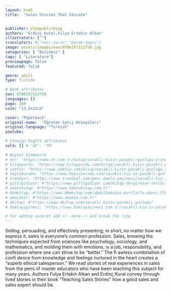 ```yaml
---
layout: book
title:  "Sales Stories That Educate"


publisher: elmapublishing
authors: "Erdinç Kutal,Fulya Ertekin Alkan"
illustrators: [""]
translators: #["naci-turan","burak-dogru"]
image: assets/images/ean/9786257112758.jpg
categories: [ "Business" ]
tags: [ "Literature"]
previewpage: false
featured: false

genre: adult
type: fiction

# Book attributes
ean: 9786257112758
languages: []
page: 160
size: "13,5x21cm"

cover: "Paperback"
original-name:  "Öğreten Satış Hikayeleri"
original-language: "Turkish"
youtube:

# Foreign Rights attributes
sold: [] # 'AZ', 'TR'

# Buyout Ecommerce
# dnr: "https://www.dr.com.tr/kitap/sacakli-kizin-pasakli-gunlugu-2/cocuk-ve-genclik/genclik-10-yas/roman-oyku/urunno=0001893059001"
# kitapyurdu: "https://www.kitapyurdu.com/kitap/sacakli-kizin-pasakli-gunlugu-2-/560122.html&filter_name=Sa%C3%A7akl%C4%B1+K%C4%B1z%27%C4%B1n+Pasakl%C4%B1+G%C3%BCnl%C3%BC%C4%9F%C3%BC+2"
# idefix: "https://www.idefix.com/kitap/sacakli-kizin-pasakli-gunlugu-2/cocuk-ve-genclik/genclik-10-yas/roman-oyku/urunno=0001893059001"
# hepsiburada: "https://www.hepsiburada.com/sacakli-kiz-in-pasakli-gunlugu-2-damla-yayinevi-p-HBV000012ER86"
# trendyol: "https://www.trendyol.com/genc-damla-yayinevi/sacakli-kiz-in-pasakli-gunlugu-2-p-54825777"
# gittigidiyor: #"https://www.gittigidiyor.com/kitap-dergi/ezan-sehidi-adnan-menderes_pdp_732728793"
# odatvkitap: #"https://www.odatvkitap.com.tr"
# bkmkitap: #"https://www.bkmkitap.com/abdulhamidin-kurtlarla-dansi-578226"
# amazontr: #"https://www.amazon.com.tr"
# dkitap: #"https://www.dkitap.com/sacakli-kizin-pasakli-gunlugu"
# damlayayinevi: "https://www.damlayayinevi.com.tr/sacakli-kiz-in-pasakli-gunlugu-2-bu-iste-bi-terslik-var"

# For adding excerpt add <!--more--> and break the line
---
```

Selling, persuading, and effectively presenting;
in short, no matter how we express it, sales is
everyone’s common profession. Sales, knowing
the techniques expected from sciences like psychology, sociology, and mathematics, and molding
them with emotions, is a job, responsibility, and
profession where one can strive to be “better.” The
fl awless combination of confi dence from knowledge and feelings nurtured in the heart creates a
“superb ethical salesperson.”
We read stories of real experiences in sales
from the pens of master educators who have been
teaching this subject for many years. Authors Fulya
Ertekin Alkan and Erdinç Kural convey through
lived stories in their book “Teaching Sales Stories”
how a good sales and sales expert should be.
<!--more--> 

